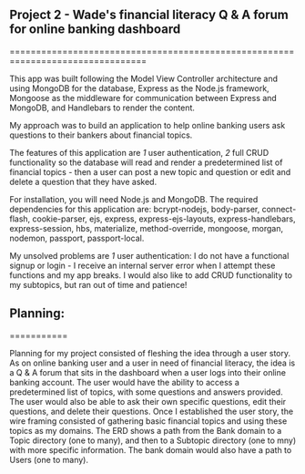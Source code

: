 ## Project 2 - Wade's financial literacy Q & A forum for online banking dashboard
================================================================================

 This app was built following the Model View Controller architecture and using MongoDB for the database, Express as the Node.js framework, Mongoose as the middleware for communication between Express and MongoDB, and Handlebars to render the content.

 My approach was to build an application to help online banking users ask questions to their bankers about financial topics.

 The features of this application are *1* user authentication, *2* full CRUD functionality so the database will read and render a predetermined list of financial topics - then a user can post a new topic and question or edit and delete a question that they have asked.

 For installation, you will need Node.js and MongoDB. The required dependencies for this application are: bcrypt-nodejs, body-parser, connect-flash, cookie-parser, ejs, express, express-ejs-layouts, express-handlebars, express-session, hbs, materialize, method-override, mongoose, morgan, nodemon, passport, passport-local.

 My unsolved problems are *1* user authentication: I do not have a functional signup or login - I receive an internal server error when I attempt these functions and my app breaks. I would also like to add CRUD functionality to my subtopics, but ran out of time and patience!

## Planning:
===========
<!-- ### ![Alt text](domain_mode_erd.jpg) -->
 Planning for my project consisted of fleshing the idea through a user story. As on online banking user and a user in need of financial literacy, the idea is a Q & A forum that sits in the dashboard when a user logs into their online banking account. The user would have the ability to access a predetermined list of topics, with some questions and answers provided. The user would also be able to ask their own specific questions, edit their questions, and delete their questions. Once I established the user story, the wire framing consisted of gathering basic financial topics and using these topics as my domains. The ERD shows a path from the Bank domain to a Topic directory (one to many), and then to a Subtopic directory (one to mny) with more specific information. The bank domain would also have a path to Users (one to many).
